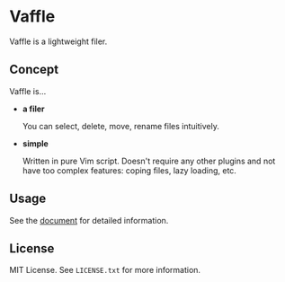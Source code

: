 Vaffle
======
Vaffle is a lightweight filer.




Concept
-------
Vaffle is...

- **a filer**

  You can select, delete, move, rename files intuitively.

- **simple**

  Written in pure Vim script. Doesn't require any other plugins and not
  have too complex features: coping files, lazy loading, etc.




Usage
-----
See the [document](https://github.com/cocopon/vaffle.vim/blob/master/doc/vaffle.txt)
for detailed information.




License
-------
MIT License. See `LICENSE.txt` for more information.
